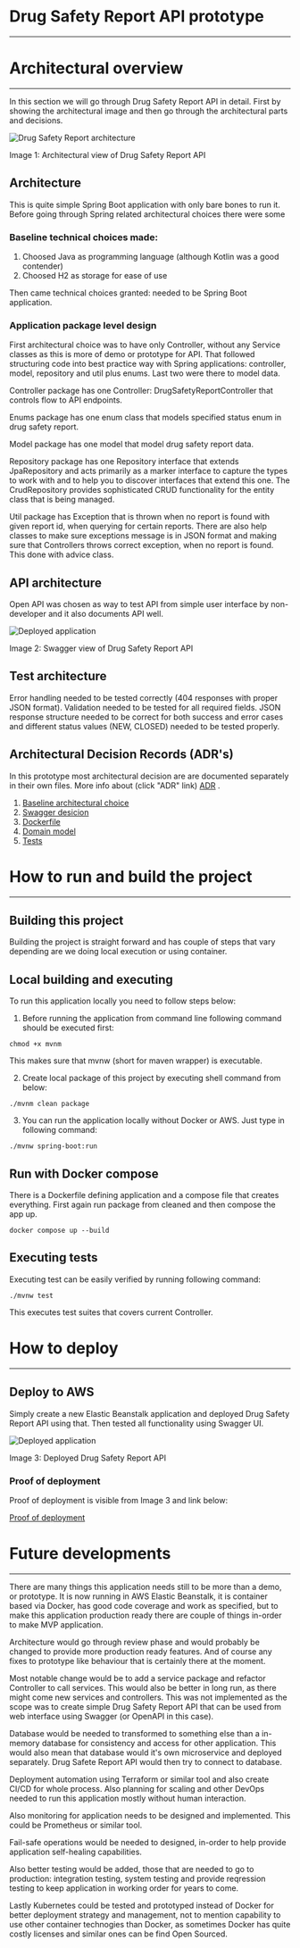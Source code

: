 Drug Safety Report API prototype
===
---

Architectural overview
===
---
In this section we will go through Drug Safety Report API in detail. First by showing the architectural image and then go through the architectural parts and decisions.

![Drug Safety Report architecture](./docs/architecture/architecture.png)

Image 1: Architectural view of Drug Safety Report API

## Architecture
This is quite simple Spring Boot application with only bare bones to run it. Before going through Spring related architectural choices there were some

### Baseline technical choices made:
1. Choosed Java as programming language (although Kotlin was a good contender)
2. Choosed H2 as storage for ease of use

Then came technical choices granted: needed to be Spring Boot application.

### Application package level design
First architectural choice was to have only Controller, without any Service classes as this is more of demo or prototype for API. That followed structuring code into best practice way with Spring applications: controller, model, repository and util plus enums.
Last two were there to model data. 

Controller package has one Controller: DrugSafetyReportController that controls flow to API endpoints.

Enums package has one enum class that models specified status enum in drug safety report.

Model package has one model that model drug safety report data.

Repository package has one Repository interface that extends JpaRepository and acts primarily as a marker interface to capture the types to work with and to help you to discover interfaces that extend this one. The CrudRepository provides sophisticated CRUD functionality for the entity class that is being managed.

Util package has Exception that is thrown when no report is found with given report id, when querying for certain reports. There are also help classes to make sure exceptions message is in JSON format and making sure that Controllers throws correct exception, when no report is found. This done with advice class.

## API architecture
Open API was chosen as way to test API from simple user interface by non-developer and it also documents API well.

![Deployed application](./docs/images/swagger.png)

Image 2: Swagger view of Drug Safety Report API

## Test architecture
Error handling needed to be tested correctly (404 responses with proper JSON format). Validation needed to be tested for all required fields. JSON response structure needed to be correct for both success and error cases and different status values (NEW, CLOSED) needed to be tested properly.

## Architectural Decision Records (ADR's)
In this prototype most architectural decision are are documented separately in their own files. More info about (click "ADR" link) [ADR](https://github.com/joelparkerhenderson/architecture-decision-record?tab=readme-ov-file) .

1. [Baseline architectural choice](./adrs/1_adr_baseline_application.md)
2. [Swagger desicion](./adrs/2_adr_swagger_library_selection.md)
3. [Dockerfile](./adrs/3_adr_dockerize_solution)
4. [Domain model](./adrs/4_adr_domain_model.md)
5. [Tests](./adrs/5_adr_tests)

How to run and build the project
===
---

## Building this project
Building the project is straight forward and has couple of steps that vary depending are we doing local execution or using container.

## Local building and executing
To run this application locally you need to follow steps below:

1. Before running the application from command line following command should be executed first:
```shell
chmod +x mvnm
```
This makes sure that mvnw (short for maven wrapper) is executable.

2. Create local package of this project by executing shell command from below:

```shell
./mvnm clean package
```

3. You can run the application locally without Docker or AWS. Just type in following command:

```shell
./mvnw spring-boot:run
```
## Run with Docker compose
There is a Dockerfile defining application and a compose file that creates everything. First again run package from cleaned and then compose the app up.

```shell
docker compose up --build
```

## Executing tests
Executing test can be easily verified by running following command:
```shell
./mvnw test
```
This executes test suites that covers current Controller.

How to deploy
===
---

## Deploy to AWS
Simply create a new Elastic Beanstalk application and deployed Drug Safety Report API using that. Then tested all functionality using Swagger UI.

![Deployed application](./docs/images/drug-safety-report-api-installed-as-elasticbeanstalk-app.png)

Image 3: Deployed Drug Safety Report API

### Proof of deployment
Proof of deployment is visible from Image 3 and link below:

[Proof of deployment](./docs/video/drug-safety-report-api-running-in-aws.mov)

Future developments
===
---
There are many things this application needs still to be more than a demo, or prototype. It is now running in AWS Elastic Beanstalk, it is container based via Docker, has good code coverage and work as specified, but to make this application production ready there are couple of things in-order to make MVP application.

Architecture would go through review phase and would probably be changed to provide more production ready features. And of course any fixes to prototype like behaviour that is certainly there at the moment. 

Most notable change would be to add a service package and refactor Controller to call services. This would also be better in long run, as there might come new services and controllers. This was not implemented as the scope
was to create simple Drug Safety Report API that can be used from web interface using Swagger (or OpenAPI in this case).

Database would be needed to transformed to something else than a in-memory database for consistency and access for other application. This would also mean that database would it's own microservice and deployed separately. 
Drug Safete Report API would then try to connect to database.

Deployment automation using Terraform or similar tool and also create CI/CD for whole process. Also planning for scaling and other DevOps needed to run this application mostly without human interaction.

Also monitoring for application needs to be designed and implemented. This could be Prometheus or similar tool.

Fail-safe operations would be needed to designed, in-order to help provide application self-healing capabilities.

Also better testing would be added, those that are needed to go to production: integration testing, system testing and provide reqression testing to keep application in working order for years to come.

Lastly Kubernetes could be tested and prototyped instead of Docker for better deployment strategy and management, not to mention capability to use other container technogies than Docker, as sometimes Docker has quite costly licenses and similar ones can be find Open Sourced.
